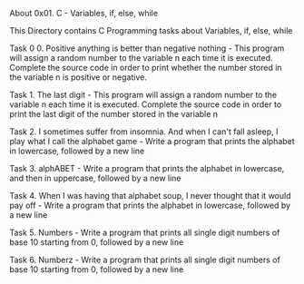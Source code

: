About 0x01. C - Variables, if, else, while

This Directory contains C Programming tasks about Variables, if, else, while

Task 0 0. Positive anything is better than negative nothing - This program will assign a random number to the variable n each time it is executed. Complete the source code in order to print whether the number stored in the variable n is positive or negative.

Task 1. The last digit - This program will assign a random number to the variable n each time it is executed. Complete the source code in order to print the last digit of the number stored in the variable n

Task 2. I sometimes suffer from insomnia. And when I can't fall asleep, I play what I call the alphabet game - Write a program that prints the alphabet in lowercase, followed by a new line

Task 3. alphABET - Write a program that prints the alphabet in lowercase, and then in uppercase, followed by a new line

Task 4. When I was having that alphabet soup, I never thought that it would pay off - Write a program that prints the alphabet in lowercase, followed by a new line

Task 5. Numbers - Write a program that prints all single digit numbers of base 10 starting from 0, followed by a new line

Task 6. Numberz - Write a program that prints all single digit numbers of base 10 starting from 0, followed by a new line
